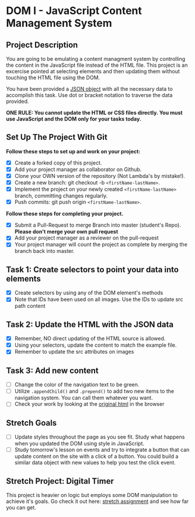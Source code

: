 # DOM I - JavaScript Content Management System

## Project Description
You are going to be emulating a content managment system by controlling the content in the JavaScript file instead of the HTML file. This project is an excercise pointed at selecting elements and then updating them without touching the HTML file using the DOM.

You have been provided a [JSON object](js/index.js) with all the necessary data to accomplish this task.  Use dot or bracket notation to traverse the data provided.

**ONE RULE: You cannot update the HTML or CSS files directly.  You must use JavaScript and the DOM only for your tasks today.**

## Set Up The Project With Git

**Follow these steps to set up and work on your project:**

* [X] Create a forked copy of this project.
* [X] Add your project manager as collaborator on Github.
* [X] Clone your OWN version of the repository (Not Lambda's by mistake!).
* [X] Create a new branch: git checkout -b `<firstName-lastName>`.
* [X] Implement the project on your newly created `<firstName-lastName>` branch, committing changes regularly.
* [X] Push commits: git push origin `<firstName-lastName>`.

**Follow these steps for completing your project.**

* [X] Submit a Pull-Request to merge <firstName-lastName> Branch into master (student's  Repo). **Please don't merge your own pull request**
* [X] Add your project manager as a reviewer on the pull-request
* [X] Your project manager will count the project as complete by merging the branch back into master.

## Task 1: Create selectors to point your data into elements
* [X] Create selectors by using any of the DOM element's methods
* [X] Note that IDs have been used on all images.  Use the IDs to update src path content

## Task 2: Update the HTML with the JSON data
* [X] Remember, NO direct updating of the HTML source is allowed.
* [X] Using your selectors, update the content to match the example file.
* [X] Remember to update the src attributes on images

## Task 3: Add new content
* [ ] Change the color of the navigation text to be green.
* [ ] Utilize `.appendChild()` and `.prepend()` to add two new items to the navigation system. You can call them whatever you want.
* [ ] Check your work by looking at the [original html](original.html) in the browser

## Stretch Goals
* [ ] Update styles throughout the page as you see fit.  Study what happens when you updated the DOM using style in JavaScript.  
* [ ] Study tomorrow's lesson on events and try to integrate a button that can update content on the site with a click of a button.  You could build a similar data object with new values to help you test the click event.

## Stretch Project: Digital Timer
This project is heavier on logic but employs some DOM manipulation to achieve it's goals.  Go check it out here: [stretch assignment](stretch-assignment) and see how far you can get.